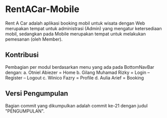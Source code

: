 # RentACar-Mobile

Rent A Car adalah aplikasi booking mobil untuk wisata dengan Web merupakan tempat untuk administrasi (Admin) yang mengatur ketersediaan mobil, sedangkan pada Mobile merupakan tempat untuk melakukan pemesanan (oleh Member).

## Kontribusi

Pembagian per modul berdasarkan menu yang ada pada BottomNavBar dengan:
a.	Otniel Abiezer = Home
b.	Gilang Muhamad Rizky = Login – Register – Logout
c.	Winico Fazry = Profile
d.	Aulia Arief = Booking

## Versi Pengumpulan
Bagian commit yang dikumpulkan adalah commit ke-21 dengan judul "PENGUMPULAN".